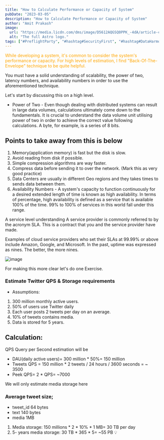 ```yaml
---
title: "How to Calculate Performance or Capacity of System"
pubDate: "2023-03-05"
description: "How to Calculate Performance or Capacity of System"
author: "Amit Prakash"
image:
  url: "https://media.licdn.com/dms/image/D5612AQGSQ0PPK_-4dA/article-cover_image-shrink_720_1280/0/1678006499846?e=1713398400&v=beta&t=ZhHCUo075eWJRUPSTHLDCqId32yPolnbYFbODOv9hUI"
  alt: "The full Astro logo."
tags: ["#PreflightParty", "#hashtag#SecurityFirst", "#hashtag#DataHarmony", "#hashtag#NoMoreWebWalls"]
---
```


<span style="color:orange">While developing a system, it's common to consider the system's performance or capacity. For high levels of estimation, I find "Back-Of-The-Envelope" technique to be quite helpful.</span>

You must have a solid understanding of scalability, the power of two, latency numbers, and availability numbers in order to use the aforementioned technique.

Let's start by discussing this on a high level.

* Power of Two - Even though dealing with distributed systems can result in large data volumes, calculations ultimately come down to the fundamentals. It is crucial to understand the data volume unit utilising power of two in order to achieve the correct value following calculations. A byte, for example, is a series of 8 bits.

## Points to take away from this is below
1. Memory(application memory) is fast but the disk is slow.
2. Avoid reading from disk if possible.
3. Simple compression algorithms are way faster.
4. Compress data before sending it to over the network. (Mark this as very good practice)
5. Data Centers are usually in different Geo regions and they takes times to sends data between them. 
6. Availability Numbers - A system's capacity to function continuously for a desired extended length of time is known as high availability. In terms of percentage, high availability is defined as a service that is available 100% of the time. 99% to 100% of services in this world fall under this range.

A service level understanding A service provider is commonly referred to by the acronym SLA. This is a contract that you and the service provider have made.

Examples of cloud service providers who set their SLAs at 99.99% or above include Amazon, Google, and Microsoft. In the past, uptime was expressed as nines. The better, the more nines.

![image](https://media.licdn.com/dms/image/D5612AQEj6t3TLU6qlQ/article-inline_image-shrink_1500_2232/0/1678005740171?e=1713398400&v=beta&t=9ehAz8GkvRAR2_t_ir5mYj8V1bos9ZOO9N5G7OnSYKY)

For making this more clear let's do one Exercise.

### Estimate Twitter QPS & Storage requirements 
* Assumptions:
1. 300 million monthly active users.
2. 50% of users use Twitter daily
3. Each user posts 2 tweets per day on an average.
4. 10% of tweets contains media.
5. Data is stored for 5 years.

## Calculation: 

QPS Query per Second estimation will be

* DAU(daily active users)= 300 million * 50%= 150 million 
* Tweets QPS = 150 million * 2 tweets / 24 hours / 3600 seconds = ~ 3500
* Peek QPS= 2 * QPS= ~7000

We will only estimate media storage here

### Average tweet size;
* tweet_id 64 bytes
* text 140 bytes
* media 1MB
1. Media storage: 150 millions * 2 * 10% * 1 MB= 30 TB per day
2. 5- years media storage: 30 TB * 365 * 5= ~55 PB 💡